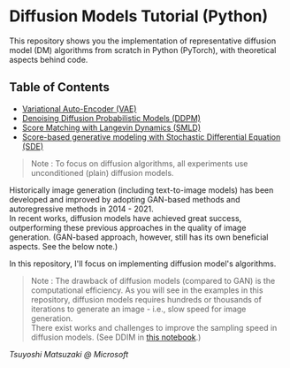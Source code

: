 # Diffusion Models Tutorial (Python)

This repository shows you the implementation of representative diffusion model (DM) algorithms from scratch in Python (PyTorch), with theoretical aspects behind code.

## Table of Contents

- [Variational Auto-Encoder (VAE)](01-vae.ipynb)
- [Denoising Diffusion Probabilistic Models (DDPM)](02-ddpm.ipynb)
- [Score Matching with Langevin Dynamics (SMLD)](03-smld.ipynb)
- [Score-based generative modeling with Stochastic Differential Equation (SDE)](04-sde.ipynb)

> Note : To focus on diffusion algorithms, all experiments use unconditioned (plain) diffusion models.

Historically image generation (including text-to-image models) has been developed and improved by adopting GAN-based methods and autoregressive methods in 2014 - 2021.<br>
In recent works, diffusion models have achieved great success, outperforming these previous approaches in the quality of image generation. (GAN-based approach, however, still has its own beneficial aspects. See the below note.)

In this repository, I'll focus on implementing diffusion model's algorithms.

> Note : The drawback of diffusion models (compared to GAN) is the computational efficiency. As you will see in the examples in this repository, diffusion models requires hundreds or thousands of iterations to generate an image - i.e., slow speed for image generation.<br>
> There exist works and challenges to improve the sampling speed in diffusion models. (See DDIM in [this notebook](./02-ddpm.ipynb).)

*Tsuyoshi Matsuzaki @ Microsoft*
